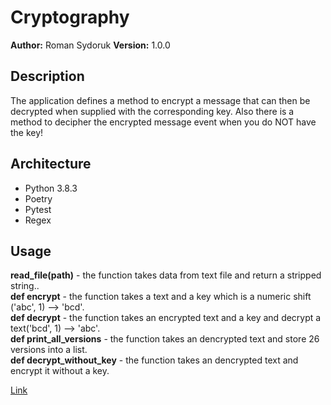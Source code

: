 # Cryptography

**Author:** Roman Sydoruk **Version:** 1.0.0

## Description

The application defines a method to encrypt a message that can then be decrypted when supplied with the corresponding key. Also there is a method to decipher the encrypted message event when you do NOT have the key!

## Architecture

* Python 3.8.3
* Poetry
* Pytest
* Regex

## Usage 
**read_file(path)** - the function takes data from text file and return a stripped string..\
**def encrypt** - the function takes a text and a key which is a numeric shift ('abc', 1) --> 'bcd'.\
**def decrypt** - the function takes an encrypted text and a key and decrypt a text('bcd', 1) --> 'abc'. \
**def print_all_versions** - the function takes an dencrypted text and store 26 versions into a list.\
**def decrypt_without_key** - the function takes an dencrypted text and encrypt it without a key.

[Link](https://github.com/sydoruk89/caesar-cipher)